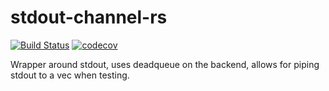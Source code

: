 # stdout-channel-rs

[![Build Status](https://github.com/ddboline/stdout-channel-rs/workflows/Rust/badge.svg?branch=main)](https://github.com/ddboline/stdout-channel-rs/actions?branch=main)
[![codecov](https://codecov.io/gh/ddboline/stdout-channel-rs/branch/main/graph/badge.svg)](https://codecov.io/gh/ddboline/stdout-channel-rs)

Wrapper around stdout, uses deadqueue on the backend, allows for piping stdout to a vec when testing.
